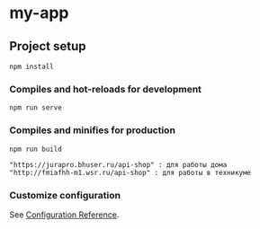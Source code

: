 # my-app

## Project setup
```
npm install
```

### Compiles and hot-reloads for development
```
npm run serve
```

### Compiles and minifies for production
```
npm run build
```


```
"https://jurapro.bhuser.ru/api-shop" : для работы дома
"http://fmiafhh-m1.wsr.ru/api-shop" : для работы в техникуме
```

### Customize configuration
See [Configuration Reference](https://cli.vuejs.org/config/).
